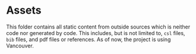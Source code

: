 # Assets

This folder contains all static content from outside sources which is neither code nor generated by code. This includes, but is not limited to, `csl` files, `bib` files, and pdf files or references. As of now, the project is using Vancouver.